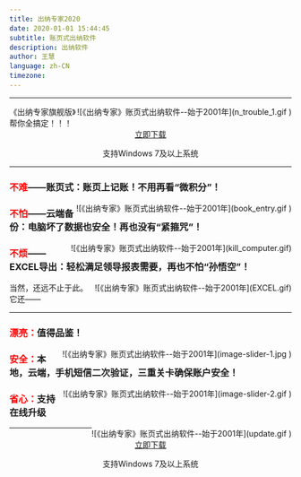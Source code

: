 ```yaml
---
title: 出纳专家2020
date: 2020-01-01 15:44:45
subtitle: 账页式出纳软件
description: 出纳软件
author: 王慧
language: zh-CN
timezone:
---
```

<!--

<div style ="float:right">
![《出纳专家》账页式出纳软件--始于2001年](small_zhangben.png )
</div>

《出纳专家》全真帐页化操作与输出的出纳软件，实用又简单。让你工作事半功倍。

* **云端备份**，云端加密备份，让您永久告别数据丢失、损坏！真安全。
* **在线升级**，自动升级检测，时刻都是最新的系统。
---
* **真帐页**，如纸质帐本的软件界面
* **真好用**，使用象在帐页上记帐一样简单
* **真直观**，自然年月日分层结构体系
* **真实用**，打印输出的帐页可直接存档

-->
---
<div style ="float:right">
![《出纳专家》账页式出纳软件--始于2001年](n_trouble_1.gif )
</div>
《出纳专家旗舰版》帮你全搞定！！！
<div style ="clear:both" align="center">
        <a href="http://oss.myqzz.net/expert/Setup.exe" alt="" title="立即下载《出纳专家2020》" id="download">立即下载</a>
        <p>支持Windows 7及以上系统</p>
</div>


---
### <font color = "red">不难</font>——账页式：账页上记账！不用再看“微积分”！
<div style ="float:right">
![《出纳专家》账页式出纳软件--始于2001年](book_entry.gif )
</div>

### <font color = "red">不怕</font>——云端备份：电脑坏了数据也安全！再也没有“紧箍咒”！
<div style ="float:right">
![《出纳专家》账页式出纳软件--始于2001年](kill_computer.gif)
</div>

### <font color = "red">不烦</font>——EXCEL导出：轻松满足领导报表需要，再也不怕“孙悟空”！
<div style ="float:right">
![《出纳专家》账页式出纳软件--始于2001年](EXCEL.gif)
</div>

当然，还远不止于此。它还——

---
### <font color = "red">漂亮：</font>值得品鉴！
<div style ="float:right">
![《出纳专家》账页式出纳软件--始于2001年](image-slider-1.jpg )
</div>

### <font color = "red">安全：</font>本地，云端，手机短信二次验证，三重关卡确保账户安全！
<div style ="float:right">
![《出纳专家》账页式出纳软件--始于2001年](image-slider-2.gif )
</div>

### <font color = "red">省心：</font>支持在线升级
<div style ="float:right">
![《出纳专家》账页式出纳软件--始于2001年](update.gif )
</div>

---
<div style ="clear:both" align="center">
        <a href="http://oss.myqzz.net/expert/Setup.exe" alt="" title="立即下载《出纳专家2020》" id="download">立即下载</a>
        <p>支持Windows 7及以上系统</p>
</div>
<!--
---
### 您是否遇到过以下烦恼？

#### 数据备份烦恼？
你是否每天打开电脑记账前都会在心里祈祷：“电脑千万别出问题，里面可存了我几年的数据！”
上次电脑故障，工程师上门修好了，搞了一天，也没有找回我的数据。
“你们的软件不是有自动备份至D盘了，万无一失了吗？”
“可是你硬盘坏了，备到哪个盘我们也无能为力呀！”
搞得现在你每次记完账都会下意识地看看屏幕右侧你亲手做的贴纸：“记得备份哟！”
然后默默地从左边最下面的抽屉里拿出移动硬盘，导出备份，一颗悬着的心，才算落地！
 
#### 数据安全烦恼？

我现在每次进记账网页的时候，都会拿出我的小本子，输入长达21位的大小写混合外加特殊字符的密码，没办法，我永远也忘不了那次竞争对手说出我的现金流精确到分时我的惊讶，他们竟然能猜到我长达11位的密码！
最好的密码是自己也记不住的密码！
所以我随身携带这个小本子，上面记着我自己都不记得的密码，我再也不想体会那种被扒光底裤的感觉了。
现在的问题是：这个小本子，成了我的命根子！
 
#### 软件操作的烦恼？
当初为了胜任这份工作，我花了两万多块，参加了三个培训班，学会了用友、金蝶、新中大等多款财务软件的安装、设置、与使用，现在，我正在用财务软件记账，但我自己养成了一个习惯，总是把现金账与银行账在EXCEL里面再记一份，不为别的，自己查询方便，我不用为了查询一个简单的数字，登录系统、输入长达18位的密码，等待1分32秒，进入查询界面，输入查询条件，点查询按钮，54秒后，返回了43条记录，分了三页显示，找到我要查找的数据，一次要花掉我4分47秒的时间，这还得感谢今天网络无故障。而从我的EXCEL中查找，我要不了一分钟。
 
#### 关于完美的烦恼？
我们公司上市多年了却还一直用手工记账，不为别的，作为一个出纳会计，我对工作有着近乎苛刻的要求，我觉得我记的每一笔账，都是完美而精确的，它应该是一件艺术品，可这样的内容如果将它填入EXCEL样粗制滥造的表格里，对它是一种亵渎，我就喜欢方正简体楷书14号字的账本标题；仿宋12号字体的金额显示，楷体12号字体的金额栏位，一切都是那么完美，一如我手上的这套账簿，可世上哪有如此完美的记账软件呢？所以，我每天依然会拿出我的账簿，记下我的艺术。
 
#### 小人破坏的烦恼？
我一直对在线记账数据很有信心，直到有一次，公司出纳离岗，手续办完后，我们发现公司账对不上。财务部全体员工加班一周，终于在3587张凭证中找出几个月前的几笔数据与电脑不一致的数据，总算修复了错误，从此，我只能祈祷人事部招聘回来的员工的人品。

......

### 您需要《出纳专家》 


* **漂亮：**细节精美如艺术品，经得起您用放大镜品鉴！更有自定义支持，全方位满足您的审美需求！
* **安全：**本地密码、时光机密码、手机验证，三重安全防护。确保数据安全。
* **省心：**“时光机”让您彻底告别数据丢、乱困扰。再也不用担心备份没做、备份文件损坏，甚至不用担心人为数据的破坏。哪怕电脑被洪水冲走了，您也不用担心。
* **省时：**安装快：2.38M——不到同类软件十分之一的体积，下载安装十秒完成；打开快，本地验证，告别网络延迟与连接等待；使用快：全真账页操作，单击即开始记账；备份快：“记住此刻”按钮一点，备份完成。故障恢复快：重新安装到从“时光机”恢复，全过程一分钟内即可完成。
* **省钱：**一天一块钱，即可高枕无忧！还送配套票据打印软件。一元钱搞定记账与票据打印。超级值！
-->

---

## 用户反馈
---

你好，我是你们出纳软件的注册用户，用了5年多了，软件非常好用，售后服务也很好，看到软件不断更新完善，非常高兴，希望得到最新版的软件，请予回复，谢谢．

    
----河北天润实业 刘天刚  2006-7-3

---
我的出纳软件是以广东华耀新能源有限公司名义、购于2005年。一直用到如今。感觉好极了，感谢您能出这么简便、好用的出纳软件！您在网上更新了几个版本，我怕转数据麻烦没跟着更新，仍用旧版本。去年底发现2007版太好了，请您协助解决2007版的注册问题，谢谢！

----华耀新能源（孚尔乐能源） 曾顺明 2007-1-6


---
您好，我是重庆邦翔科技公司的张昌庆，下午和您通过电话，我这面看了您的出纳软件，我经过综合分析对比，发现您的出纳软件的易用性，所见即所得的操作方式很简单，其实应用性工具软件就应当如此，为客户所想，方便于客户。 
    
----重庆邦翔科技公司 张昌庆   2007-8-3


--- 
感谢您的出纳软件,让我平时复杂的工作变的简单.谢谢.没想到短短半年时间,您开发的软件更新的这么快,呵呵,真是方便.从网站下载的2007试用版本已经到期,请您抽空发正版软件给我,急需.谢谢!

----冯家湾社区居委会 冯贤涛  2007-11-2
